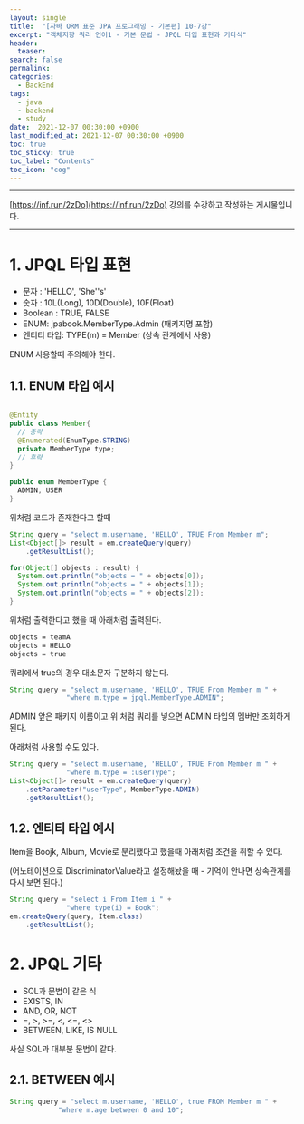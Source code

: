 ```yaml
---
layout: single
title:  "[자바 ORM 표준 JPA 프로그래밍 - 기본편] 10-7강"
excerpt: "객체지향 쿼리 언어1 - 기본 문법 - JPQL 타입 표현과 기타식"
header:
  teaser: 
search: false
permalink:
categories: 
  - BackEnd
tags:
  - java
  - backend
  - study
date:  2021-12-07 00:30:00 +0900
last_modified_at: 2021-12-07 00:30:00 +0900
toc: true
toc_sticky: true
toc_label: "Contents"
toc_icon: "cog"
---
```

---

[https://inf.run/2zDo](https://inf.run/2zDo) 강의를 수강하고 작성하는 게시물입니다.

---

# 1. JPQL 타입 표현

- 문자 : 'HELLO', 'She''s'
- 숫자 : 10L(Long), 10D(Double), 10F(Float)
- Boolean : TRUE, FALSE
- ENUM: jpabook.MemberType.Admin (패키지명 포함)
- 엔티티 타입: TYPE(m) = Member (상속 관계에서 사용)

ENUM 사용할때 주의해야 한다.

## 1.1. ENUM 타입 예시

```java

@Entity
public class Member{
  // 중략
  @Enumerated(EnumType.STRING)
  private MemberType type;
  // 후략
}

public enum MemberType {
  ADMIN, USER
}
```

위처럼 코드가 존재한다고 할때

```java
String query = "select m.username, 'HELLO', TRUE From Member m";
List<Object[]> result = em.createQuery(query)
    .getResultList();

for(Object[] objects : result) {
  System.out.println("objects = " + objects[0]);
  System.out.println("objects = " + objects[1]);
  System.out.println("objects = " + objects[2]);
}
```

위처럼 출력한다고 했을 때 아래처럼 출력된다.

```bash
objects = teamA 
objects = HELLO
objects = true
```

쿼리에서 true의 경우 대소문자 구분하지 않는다.

```java
String query = "select m.username, 'HELLO', TRUE From Member m " + 
              "where m.type = jpql.MemberType.ADMIN";
```

ADMIN 앞은 패키지 이름이고 위 처럼 쿼리를 넣으면 ADMIN 타입의 멤버만 조회하게된다.

아래처럼 사용할 수도 있다.

```java
String query = "select m.username, 'HELLO', TRUE From Member m " + 
              "where m.type = :userType";
List<Object[]> result = em.createQuery(query)
    .setParameter("userType", MemberType.ADMIN)
    .getResultList();
```

## 1.2. 엔티티 타입 예시

Item을 Boojk, Album, Movie로 분리했다고 했을때 아래처럼 조건을 취할 수 있다.

(어노테이션으로 DiscriminatorValue라고 설정해놨을 때 - 기억이 안나면 상속관계를 다시 보면 된다.)

```java
String query = "select i From Item i " + 
              "where type(i) = Book";
em.createQuery(query, Item.class)
    .getResultList();
```

# 2. JPQL 기타

- SQL과 문법이 같은 식
- EXISTS, IN
- AND, OR, NOT
- =, >, >=, <, <=, <> 
- BETWEEN, LIKE, IS NULL

사실 SQL과 대부분 문법이 같다.

## 2.1. BETWEEN 예시

```java
String query = "select m.username, 'HELLO', true FROM Member m " +
            "where m.age between 0 and 10";
```
